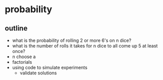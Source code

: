 # probability


## outline


- what is the probability of rolling 2 or more 6's on n dice?
- what is the number of rolls it takes for n dice to all come up 5 at least once?
- n choose a
- factorials
- using code to simulate experiments
    - validate solutions




